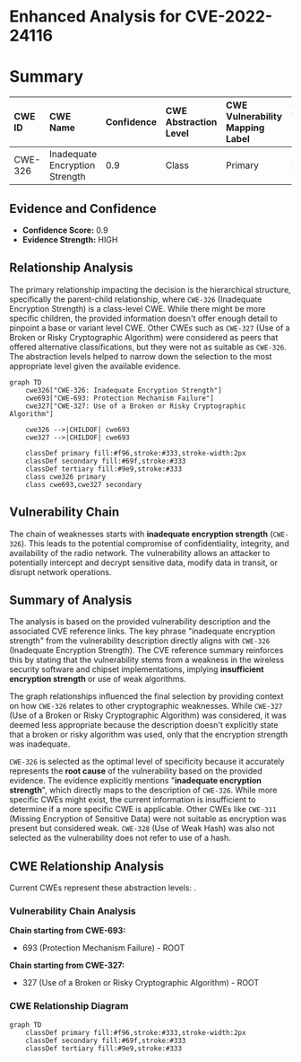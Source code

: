 # Enhanced Analysis for CVE-2022-24116

# Summary

| CWE ID  | CWE Name                       | Confidence | CWE Abstraction Level | CWE Vulnerability Mapping Label | CWE-Vulnerability Mapping Notes |
| :-------- | :----------------------------- | :--------- | :-------------------- | :------------------------------ | :------------------------------ |
| CWE-326   | Inadequate Encryption Strength | 0.9        | Class                 | Primary                         | Allowed-with-Review             |

## Evidence and Confidence

*   **Confidence Score:** 0.9
*   **Evidence Strength:** HIGH

## Relationship Analysis

The primary relationship impacting the decision is the hierarchical structure, specifically the parent-child relationship, where `CWE-326` (Inadequate Encryption Strength) is a class-level CWE. While there might be more specific children, the provided information doesn't offer enough detail to pinpoint a base or variant level CWE. Other CWEs such as `CWE-327` (Use of a Broken or Risky Cryptographic Algorithm) were considered as peers that offered alternative classifications, but they were not as suitable as `CWE-326`. The abstraction levels helped to narrow down the selection to the most appropriate level given the available evidence.

```mermaid
graph TD
    cwe326["CWE-326: Inadequate Encryption Strength"]
    cwe693["CWE-693: Protection Mechanism Failure"]
    cwe327["CWE-327: Use of a Broken or Risky Cryptographic Algorithm"]
    
    cwe326 -->|CHILDOF| cwe693
    cwe327 -->|CHILDOF| cwe693
    
    classDef primary fill:#f96,stroke:#333,stroke-width:2px
    classDef secondary fill:#69f,stroke:#333
    classDef tertiary fill:#9e9,stroke:#333
    class cwe326 primary
    class cwe693,cwe327 secondary
```

## Vulnerability Chain

The chain of weaknesses starts with **inadequate encryption strength** (`CWE-326`). This leads to the potential compromise of confidentiality, integrity, and availability of the radio network. The vulnerability allows an attacker to potentially intercept and decrypt sensitive data, modify data in transit, or disrupt network operations.

## Summary of Analysis

The analysis is based on the provided vulnerability description and the associated CVE reference links. The key phrase "inadequate encryption strength" from the vulnerability description directly aligns with `CWE-326` (Inadequate Encryption Strength). The CVE reference summary reinforces this by stating that the vulnerability stems from a weakness in the wireless security software and chipset implementations, implying **insufficient encryption strength** or use of weak algorithms.

The graph relationships influenced the final selection by providing context on how `CWE-326` relates to other cryptographic weaknesses. While `CWE-327` (Use of a Broken or Risky Cryptographic Algorithm) was considered, it was deemed less appropriate because the description doesn't explicitly state that a broken or risky algorithm was used, only that the encryption strength was inadequate.

`CWE-326` is selected as the optimal level of specificity because it accurately represents the **root cause** of the vulnerability based on the provided evidence. The evidence explicitly mentions "**inadequate encryption strength**", which directly maps to the description of `CWE-326`. While more specific CWEs might exist, the current information is insufficient to determine if a more specific CWE is applicable. Other CWEs like `CWE-311` (Missing Encryption of Sensitive Data) were not suitable as encryption was present but considered weak. `CWE-328` (Use of Weak Hash) was also not selected as the vulnerability does not refer to use of a hash.


## CWE Relationship Analysis

Current CWEs represent these abstraction levels: .


### Vulnerability Chain Analysis

**Chain starting from CWE-693:**
- 693 (Protection Mechanism Failure) - ROOT


**Chain starting from CWE-327:**
- 327 (Use of a Broken or Risky Cryptographic Algorithm) - ROOT



### CWE Relationship Diagram

```mermaid
graph TD
    classDef primary fill:#f96,stroke:#333,stroke-width:2px
    classDef secondary fill:#69f,stroke:#333
    classDef tertiary fill:#9e9,stroke:#333
```